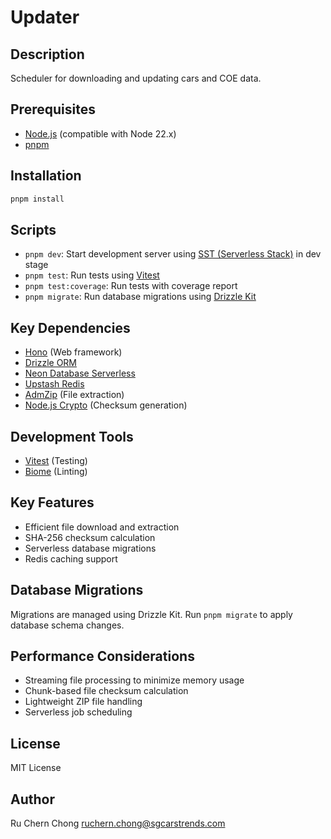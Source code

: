 # Updater

## Description

Scheduler for downloading and updating cars and COE data.

## Prerequisites

- [Node.js](https://nodejs.org/) (compatible with Node 22.x)
- [pnpm](https://pnpm.io/)

## Installation

```bash
pnpm install
```

## Scripts

- `pnpm dev`: Start development server using [SST (Serverless Stack)](https://sst.dev/) in dev stage
- `pnpm test`: Run tests using [Vitest](https://vitest.dev/)
- `pnpm test:coverage`: Run tests with coverage report
- `pnpm migrate`: Run database migrations using [Drizzle Kit](https://orm.drizzle.team/)

## Key Dependencies

- [Hono](https://hono.dev/) (Web framework)
- [Drizzle ORM](https://orm.drizzle.team/)
- [Neon Database Serverless](https://neon.tech/)
- [Upstash Redis](https://upstash.com/)
- [AdmZip](https://github.com/cthackers/adm-zip) (File extraction)
- [Node.js Crypto](https://nodejs.org/api/crypto.html) (Checksum generation)

## Development Tools

- [Vitest](https://vitest.dev/) (Testing)
- [Biome](https://biomejs.dev/) (Linting)

## Key Features

- Efficient file download and extraction
- SHA-256 checksum calculation
- Serverless database migrations
- Redis caching support

## Database Migrations

Migrations are managed using Drizzle Kit. Run `pnpm migrate` to apply database schema changes.

## Performance Considerations

- Streaming file processing to minimize memory usage
- Chunk-based file checksum calculation
- Lightweight ZIP file handling
- Serverless job scheduling

## License

MIT License

## Author

Ru Chern Chong <ruchern.chong@sgcarstrends.com>
